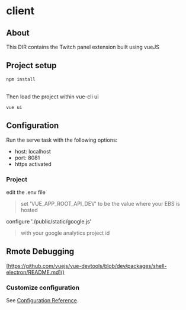 # client

## About
This DIR contains the Twitch panel extension built using vueJS<br>
>

## Project setup
```
npm install
```
<br>
Then load the project within vue-cli ui

```
vue ui
```
## Configuration
Run the serve task with the following options:
- host: localhost
- port: 8081
- https activated

### Project
edit the .env file
> set 'VUE_APP_ROOT_API_DEV' to be the value where your EBS is hosted

configure './public/static/google.js'
> with your google analytics project id

## Rmote Debugging
[https://github.com/vuejs/vue-devtools/blob/dev/packages/shell-electron/README.md]()


### Customize configuration
See [Configuration Reference](https://cli.vuejs.org/config/).
